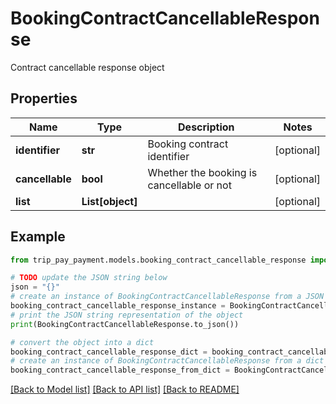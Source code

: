 # BookingContractCancellableResponse

Contract cancellable response object

## Properties

Name | Type | Description | Notes
------------ | ------------- | ------------- | -------------
**identifier** | **str** | Booking contract identifier | [optional] 
**cancellable** | **bool** | Whether the booking is cancellable or not | [optional] 
**list** | **List[object]** |  | [optional] 

## Example

```python
from trip_pay_payment.models.booking_contract_cancellable_response import BookingContractCancellableResponse

# TODO update the JSON string below
json = "{}"
# create an instance of BookingContractCancellableResponse from a JSON string
booking_contract_cancellable_response_instance = BookingContractCancellableResponse.from_json(json)
# print the JSON string representation of the object
print(BookingContractCancellableResponse.to_json())

# convert the object into a dict
booking_contract_cancellable_response_dict = booking_contract_cancellable_response_instance.to_dict()
# create an instance of BookingContractCancellableResponse from a dict
booking_contract_cancellable_response_from_dict = BookingContractCancellableResponse.from_dict(booking_contract_cancellable_response_dict)
```
[[Back to Model list]](../README.md#documentation-for-models) [[Back to API list]](../README.md#documentation-for-api-endpoints) [[Back to README]](../README.md)


